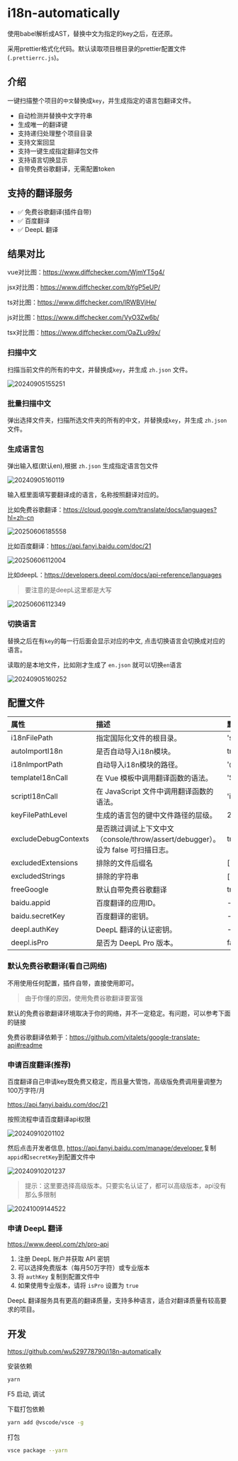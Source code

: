 # i18n-automatically

使用babel解析成AST，替换中文为指定的key之后，在还原。

采用prettier格式化代码。默认读取项目根目录的prettier配置文件(`.prettierrc.js`)。

## 介绍

一键扫描整个项目的`中文`替换成`key`，并生成指定的语言包翻译文件。

- 自动检测并替换中文字符串
- 生成唯一的翻译键
- 支持递归处理整个项目目录
- 支持文案回显
- 支持一键生成指定翻译包文件
- 支持语言切换显示
- 自带免费谷歌翻译，无需配置token

## 支持的翻译服务

- ✅ 免费谷歌翻译(插件自带)
- ✅ 百度翻译
- ✅ DeepL 翻译

## 结果对比

vue对比图：<https://www.diffchecker.com/WjmYT5g4/>

<!-- ![20241017155847](https://gcore.jsdelivr.net/gh/wu529778790/image/blog/20241017155847.png)

点击链接查看完整对比图：<https://www.diffchecker.com/WjmYT5g4/> -->

jsx对比图：<https://www.diffchecker.com/bYgP5eUP/>

<!-- ![20241017155908](https://gcore.jsdelivr.net/gh/wu529778790/image/blog/20241017155908.png)

点击链接查看完整对比图：<https://www.diffchecker.com/bYgP5eUP/> -->

<!-- ![20241017155929](https://gcore.jsdelivr.net/gh/wu529778790/image/blog/20241017155929.png) -->

ts对比图：<https://www.diffchecker.com/IRWBVjHe/>

<!-- ![20241017155823](https://gcore.jsdelivr.net/gh/wu529778790/image/blog/20241017155823.png) -->

js对比图：<https://www.diffchecker.com/VyO3Zw6b/>

<!-- ![20241017160240](https://gcore.jsdelivr.net/gh/wu529778790/image/blog/20241017160240.png) -->

tsx对比图：<https://www.diffchecker.com/OaZLu99x/>

### 扫描中文

扫描当前文件的所有的中文，并替换成`key`，并生成 `zh.json` 文件。

![20240905155251](https://gcore.jsdelivr.net/gh/wu529778790/image/blog/20240905155251.png)

### 批量扫描中文

弹出选择文件夹，扫描所选文件夹的所有的中文，并替换成`key`，并生成 `zh.json` 文件。

### 生成语言包

弹出输入框(默认en),根据 `zh.json` 生成指定语言包文件

![20240905160119](https://gcore.jsdelivr.net/gh/wu529778790/image/blog/20240905160119.png)

输入框里面填写要翻译成的语言，名称按照翻译对应的。

比如免费谷歌翻译：<https://cloud.google.com/translate/docs/languages?hl=zh-cn>

![20250606185558](https://gcore.jsdelivr.net/gh/wu529778790/image/blog/20250606185558.png)

比如百度翻译：<https://api.fanyi.baidu.com/doc/21>

![20250606112004](https://gcore.jsdelivr.net/gh/wu529778790/image/blog/20250606112004.png)

比如deepL：<https://developers.deepl.com/docs/api-reference/languages>

> 要注意的是deepL这里都是大写

![20250606112349](https://gcore.jsdelivr.net/gh/wu529778790/image/blog/20250606112349.png)

### 切换语言

替换之后在有`key`的每一行后面会显示对应的中文, 点击切换语言会切换成对应的语言。

读取的是本地文件，比如刚才生成了 `en.json` 就可以切换`en`语言

![20240905160252](https://gcore.jsdelivr.net/gh/wu529778790/image/blog/20240905160252.png)

## 配置文件

|属性|描述|默认值|
|:--|:--|:--|
|i18nFilePath|指定国际化文件的根目录。| 'src/i18n' |
|autoImportI18n|是否自动导入i18n模块。| true |
|i18nImportPath|自动导入i18n模块的路径。| '@/i18n' |
|templateI18nCall|在 Vue 模板中调用翻译函数的语法。| '$t' |
|scriptI18nCall|在 JavaScript 文件中调用翻译函数的语法。| 'i18n.global.t' |
|keyFilePathLevel|生成的语言包的键中文件路径的层级。| 2 |
|excludeDebugContexts|是否跳过调试上下文中文（console/throw/assert/debugger）。设为 false 可扫描日志。| true |
|excludedExtensions|排除的文件后缀名|[".svg",".png",".jpg",".jpeg",".gif",".bmp",".ico",".md",".txt",".json",".css",".scss",".less",".sass",".styl"] |
|excludedStrings|排除的字符串| ["宋体","黑体","楷体","仿宋","微软雅黑","华文","方正","苹方","思源","YYYY年MM月DD日"] |
|freeGoogle|默认自带免费谷歌翻译 | true |
|baidu.appid|百度翻译的应用ID。| - |
|baidu.secretKey|百度翻译的密钥。| - |
|deepl.authKey|DeepL 翻译的认证密钥。| - |
|deepl.isPro|是否为 DeepL Pro 版本。| false |

### 默认免费谷歌翻译(看自己网络)

不用使用任何配置，插件自带，直接使用即可。

> 由于你懂的原因，使用免费谷歌翻译要富强

默认的免费谷歌翻译环境取决于你的网络，并不一定稳定。有问题，可以参考下面的链接

免费谷歌翻译依赖于：<https://github.com/vitalets/google-translate-api#readme>

### 申请百度翻译(推荐)

百度翻译自己申请key既免费又稳定，而且量大管饱，高级版免费调用量调整为100万字符/月

<https://api.fanyi.baidu.com/doc/21>

按照流程申请百度翻译api权限

![20240910201102](https://gcore.jsdelivr.net/gh/wu529778790/image/blog/20240910201102.png)

然后点击开发者信息, <https://api.fanyi.baidu.com/manage/developer>,复制`appid`和`secretKey`到配置文件中

![20240910201237](https://gcore.jsdelivr.net/gh/wu529778790/image/blog/20240910201237.png)

> 提示：这里要选择高级版本。只要实名认证了，都可以高级版本，api没有那么多限制

![20241009144522](https://gcore.jsdelivr.net/gh/wu529778790/image/blog/20241009144522.png)

### 申请 DeepL 翻译

<https://www.deepl.com/zh/pro-api>

1. 注册 DeepL 账户并获取 API 密钥
2. 可以选择免费版本（每月50万字符）或专业版本
3. 将 `authKey` 复制到配置文件中
4. 如果使用专业版本，请将 `isPro` 设置为 `true`

DeepL 翻译服务具有更高的翻译质量，支持多种语言，适合对翻译质量有较高要求的项目。

## 开发

<https://github.com/wu529778790/i18n-automatically>

安装依赖

```bash
yarn
```

F5 启动, 调试

下载打包依赖

```bash
yarn add @vscode/vsce -g
```

打包

```bash
vsce package --yarn
```

